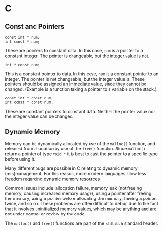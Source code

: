 # C #

## Const and Pointers ##
```
const int * num;
int const * num;
```
These are pointers to constant data.  In this case, `num` is a pointer to a
constant integer.  The pointer is changeable, but the integer value is not.
```
int * const num;
```
This is a constant pointer to data.  In this case, `num` is a constant pointer
to an integer.  The pointer is not changeable, but the integer value is.  These
pointers should be assigned an immediate value, since they cannot be changed.
(Example is a function taking a pointer to a variable on the stack.)
```
const int * const num;
int const * const num;
```
These are constant pointers to constant data.  Neither the pointer value nor the
integer value can be changed.

## Dynamic Memory ##
Memory can be dynamically allocated by use of the `malloc()` function, and
released from allocation by use of the `free()` function.  Since `malloc()`
return a pointer of type `void *` it is best to cast the pointer to a specific
type before using it.

Many different bugs are possible in C relating to dynamic memory
(mis)management.  For this reason, more modern languages allow less freedom
regarding dynamic memory resources

Common issues include:  allocation failure, memory leak (not freeing memory,
causing increased memory usage), using a pointer after freeing the memory, using
a pointer before allocating the memory, freeing a pointer twice, and so on.
These problems are often difficult to debug due to the fact that it involves
uninitialized memory values, which may be anything and are not under control or
review by the code.

The `malloc()` and `free()` functions are part of the `stdlib.h` standard
header.
